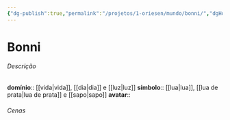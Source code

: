 ```yaml
---
{"dg-publish":true,"permalink":"/projetos/1-oriesen/mundo/bonni/","dgHomeLink":true,"dgPassFrontmatter":false}
---
```



# Bonni

###### Descrição
**domínio**:: [[vida|vida]], [[dia|dia]] e [[luz|luz]]
**símbolo**:: [[lua|lua]], [[lua de prata|lua de prata]] e [[sapo|sapo]]
**avatar**:: 


###### Cenas

